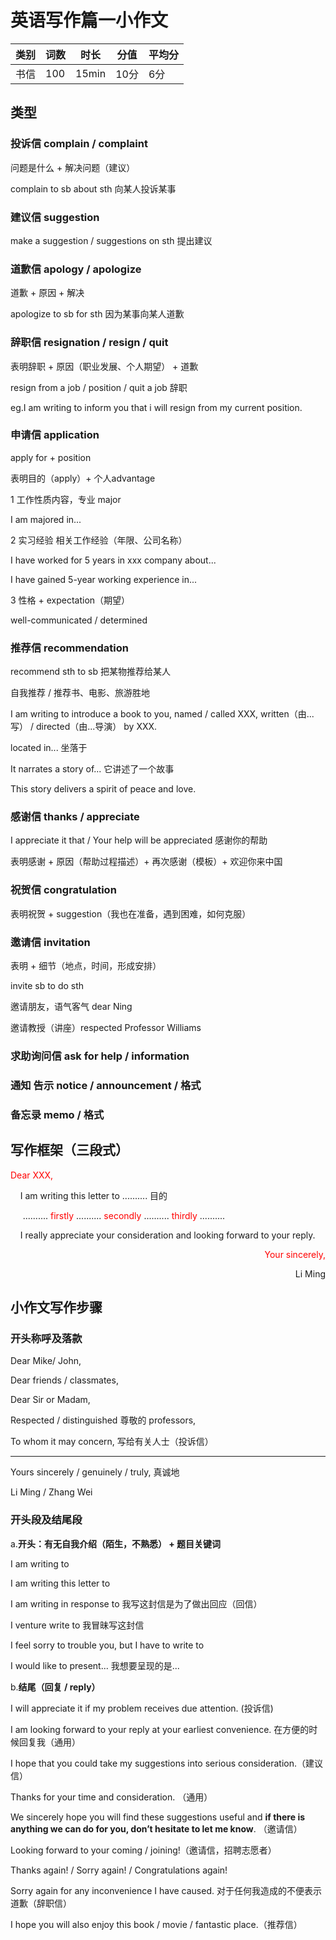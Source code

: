 # 英语写作篇一小作文

| 类别 | 词数 | 时长 | 分值 | 平均分 |
| --- | --- | --- | --- | --- |
| 书信 | 100 | 15min | 10分 | 6分 |

## 类型

### 投诉信 complain / complaint

问题是什么 + 解决问题（建议）

complain to sb about sth 向某人投诉某事

### 建议信 suggestion

make a suggestion / suggestions on sth 提出建议

### 道歉信 apology / apologize

道歉 + 原因 + 解决

apologize to sb for sth 因为某事向某人道歉

### 辞职信 resignation / resign / quit

表明辞职 + 原因（职业发展、个人期望） + 道歉

resign from a job / position / quit a job 辞职

eg.I am writing to inform you that i will resign from my current position.

### 申请信 application

apply for + position

表明目的（apply）+ 个人advantage

1 工作性质内容，专业 major

I am majored in...

2 实习经验 相关工作经验（年限、公司名称）

I have worked for 5 years in xxx company about...

I have gained 5-year working experience in...

3 性格 + expectation（期望）

well-communicated / determined

### 推荐信 recommendation

recommend sth to sb 把某物推荐给某人

自我推荐 / 推荐书、电影、旅游胜地

I am writing to introduce a book to you, named / called XXX, written（由...写） / directed（由...导演） by XXX.

located in... 坐落于

It narrates a story of... 它讲述了一个故事

This story delivers a spirit of peace and love.

### 感谢信 thanks / appreciate

I appreciate it that / Your help will be appreciated 感谢你的帮助

表明感谢 + 原因（帮助过程描述）+ 再次感谢（模板）+ 欢迎你来中国

### 祝贺信 congratulation

表明祝贺 + suggestion（我也在准备，遇到困难，如何克服）

### 邀请信 invitation

表明 + 细节（地点，时间，形成安排）

invite sb to do sth

邀请朋友，语气客气 dear Ning

邀请教授（讲座）respected Professor Williams

### 求助询问信 ask for help / information

### 通知 告示 notice / announcement / 格式

### 备忘录 memo / 格式

## 写作框架（三段式）

<font color=red>Dear XXX,</font>

&nbsp;&nbsp;&nbsp;&nbsp;I am writing this letter to .......... 目的

&nbsp;&nbsp;&nbsp;&nbsp; .......... <font color=red>firstly</font> .......... <font color=red>secondly</font> .......... <font color=red>thirdly</font> ..........

&nbsp;&nbsp;&nbsp;&nbsp;I really appreciate your consideration and looking forward to your reply.

<p align=right><font color=red>Your sincerely,</font></p>
<p align=right>Li Ming</p>

## 小作文写作步骤

### 开头称呼及落款

Dear Mike/ John,

Dear friends / classmates,

Dear Sir or Madam,

Respected / distinguished 尊敬的 professors,

To whom it may concern, 写给有关人士（投诉信）

---

Yours sincerely / genuinely / truly, 真诚地

Li Ming / Zhang Wei

### 开头段及结尾段

a.**开头：有无自我介绍（陌生，不熟悉） + 题目关键词**

I am writing to

I am writing this letter to

I am writing in response to 我写这封信是为了做出回应（回信）

I venture write to 我冒昧写这封信

I feel sorry to trouble you, but I have to write to

I would like to present... 我想要呈现的是...

b.**结尾（回复 / reply）**

I will appreciate it if my problem receives due attention. (投诉信)

I am looking forward to your reply at your earliest convenience. 在方便的时候回复我（通用）

I hope that you could take my suggestions into serious consideration.（建议信）

Thanks for your time and consideration. （通用）

We sincerely hope you will find these suggestions useful and **if there is anything we can do for you, don’t hesitate to let me know**. （邀请信）

Looking forward to your coming / joining!（邀请信，招聘志愿者）

Thanks again! / Sorry again! / Congratulations again!

Sorry again for any inconvenience I have caused. 对于任何我造成的不便表示道歉（辞职信）

I hope you will also enjoy this book / movie / fantastic place.（推荐信）

